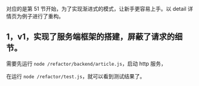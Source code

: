 对应的是第 51 节开始，为了实现渐进式的模式，让新手更容易上手。以 detail 详情页为例子进行了重构。

## 1，v1，实现了服务端框架的搭建，屏蔽了请求的细节。

需要先运行 `node /refactor/backend/article.js`，启动 http 服务，

在运行 `node /refactor/test.js`，就可以看到测试结果了。

